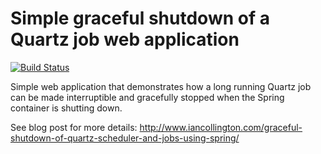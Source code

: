 # Simple graceful shutdown of a Quartz job web application

[![Build Status](https://travis-ci.org/iancollington/simple-graceful-quartz-webapp.svg?branch=master)](https://travis-ci.org/iancollington/simple-graceful-quartz-webapp)

Simple web application that demonstrates how a long running Quartz job can be made interruptible and gracefully stopped when the Spring container is shutting down.

See blog post for more details: http://www.iancollington.com/graceful-shutdown-of-quartz-scheduler-and-jobs-using-spring/
